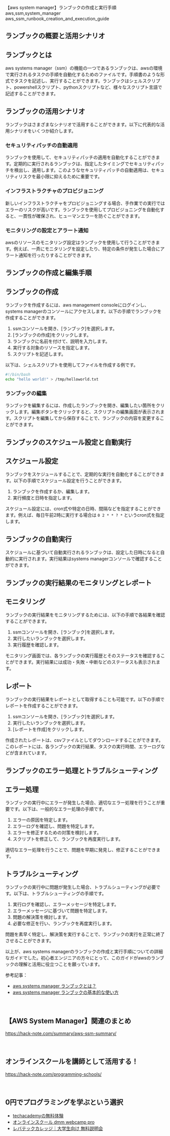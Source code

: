 【aws system manager】ランブックの作成と実行手順
aws,ssm,system_manager
aws_ssm_runbook_creation_and_execution_guide

## ランブックの概要と活用シナリオ

## ランブックとは
aws systems manager（ssm）の機能の一つであるランブックは、awsの環境で実行されるタスクの手順を自動化するためのファイルです。手順書のような形式でタスクを記述し、実行することができます。ランブックはシェルスクリプト、powershellスクリプト、pythonスクリプトなど、様々なスクリプト言語で記述することができます。

## ランブックの活用シナリオ
ランブックはさまざまなシナリオで活用することができます。以下に代表的な活用シナリオをいくつか紹介します。

### セキュリティパッチの自動適用
ランブックを使用して、セキュリティパッチの適用を自動化することができます。定期的に実行されるランブックは、指定したタイミングでセキュリティパッチを検出し、適用します。このようなセキュリティパッチの自動適用は、セキュリティリスクを最小限に抑えるために重要です。

### インフラストラクチャのプロビジョニング
新しいインフラストラクチャをプロビジョニングする場合、手作業での実行ではエラーのリスクが高いです。ランブックを使用してプロビジョニングを自動化すると、一貫性が確保され、ヒューマンエラーを防ぐことができます。

### モニタリングの設定とアラート通知
awsのリソースのモニタリング設定はランブックを使用して行うことができます。例えば、一斉にモニタリングを設定したり、特定の条件が発生した場合にアラート通知を行ったりすることができます。

## ランブックの作成と編集手順

## ランブックの作成
ランブックを作成するには、aws management consoleにログインし、systems managerのコンソールにアクセスします。以下の手順でランブックを作成することができます。

1. ssmコンソールを開き、[ランブック]を選択します。
2. [ランブックの作成]をクリックします。
3. ランブックに名前を付けて、説明を入力します。
4. 実行する対象のリソースを指定します。
5. スクリプトを記述します。

以下は、シェルスクリプトを使用してファイルを作成する例です。

```bash
#!/bin/bash
echo "hello world!" > /tmp/helloworld.txt
```

### ランブックの編集
ランブックを編集するには、作成したランブックを開き、編集したい箇所をクリックします。編集ボタンをクリックすると、スクリプトの編集画面が表示されます。スクリプトを編集してから保存することで、ランブックの内容を変更することができます。

## ランブックのスケジュール設定と自動実行

## スケジュール設定
ランブックをスケジュールすることで、定期的な実行を自動化することができます。以下の手順でスケジュール設定を行うことができます。

1. ランブックを作成するか、編集します。
2. 実行頻度と日時を指定します。

スケジュール設定には、cron式や特定の日時、間隔などを指定することができます。例えば、毎日午前2時に実行する場合は `0 2 * * ? *` というcron式を指定します。

## ランブックの自動実行
スケジュールに基づいて自動実行されるランブックは、設定した日時になると自動的に実行されます。実行結果はsystems managerコンソールで確認することができます。

## ランブックの実行結果のモニタリングとレポート

## モニタリング
ランブックの実行結果をモニタリングするためには、以下の手順で各結果を確認することができます。

1. ssmコンソールを開き、[ランブック]を選択します。
2. 実行したいランブックを選択します。
3. 実行履歴を確認します。

モニタリング画面では、各ランブックの実行履歴とそのステータスを確認することができます。実行結果には成功・失敗・中断などのステータスも表示されます。

## レポート
ランブックの実行結果をレポートとして取得することも可能です。以下の手順でレポートを作成することができます。

1. ssmコンソールを開き、[ランブック]を選択します。
2. 実行したいランブックを選択します。
3. [レポートを作成]をクリックします。

作成されたレポートは、csvファイルとしてダウンロードすることができます。このレポートには、各ランブックの実行結果、タスクの実行時間、エラーログなどが含まれています。

## ランブックのエラー処理とトラブルシューティング

## エラー処理
ランブックの実行中にエラーが発生した場合、適切なエラー処理を行うことが重要です。以下は、一般的なエラー処理の手順です。

1. エラーの原因を特定します。
2. エラーログを確認し、問題を特定します。
3. エラーを修正するための対策を検討します。
4. スクリプトを修正して、ランブックを再度実行します。

適切なエラー処理を行うことで、問題を早期に発見し、修正することができます。

## トラブルシューティング
ランブックの実行中に問題が発生した場合、トラブルシューティングが必要です。以下は、トラブルシューティングの手順です。

1. 実行ログを確認し、エラーメッセージを特定します。
2. エラーメッセージに基づいて問題を特定します。
3. 問題の解決策を検討します。
4. 必要な修正を行い、ランブックを再度実行します。

問題を素早く特定し、解決策を実行することで、ランブックの実行を正常に終了させることができます。

以上が、aws systems managerのランブックの作成と実行手順についての詳細なガイドでした。初心者エンジニアの方々にとって、このガイドがawsのランブックの理解と活用に役立つことを願っています。

参考記事：
- [aws systems manager ランブックとは？](https://dev.classmethod.jp/articles/aws-systems-manager-run-command/)
- [aws systems manager ランブックの基本的な使い方](https://qiita.com/t_nakayama0714/items/f3ebf37770fbbc05d784)

　

## 【AWS System Manager】関連のまとめ
https://hack-note.com/summary/aws-ssm-summary/

　

## オンラインスクールを講師として活用する！
https://hack-note.com/programming-schools/

　

## 0円でプログラミングを学ぶという選択
- [techacademyの無料体験](//af.moshimo.com/af/c/click?a_id=2612475&amp;p_id=1555&amp;pc_id=2816&amp;pl_id=22706&amp;url=https%3a%2f%2ftechacademy.jp%2fhtmlcss-trial%3futm_source%3dmoshimo%26utm_medium%3daffiliate%26utm_campaign%3dtextad)
- [オンラインスクール dmm webcamp pro](//af.moshimo.com/af/c/click?a_id=2612482&amp;p_id=1363&amp;pc_id=2297&amp;pl_id=39999&amp;guid=on)
- [レバテックカレッジ｜大学生向け 無料説明会](//af.moshimo.com/af/c/click?a_id=4071793&p_id=3198&pc_id=7488&pl_id=41848)

